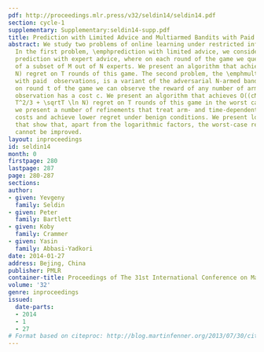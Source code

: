 ```yaml
---
pdf: http://proceedings.mlr.press/v32/seldin14/seldin14.pdf
section: cycle-1
supplementary: Supplementary:seldin14-supp.pdf
title: Prediction with Limited Advice and Multiarmed Bandits with Paid Observations
abstract: We study two problems of online learning under restricted information access.
  In the first problem, \emphprediction with limited advice, we consider a game of
  prediction with expert advice, where on each round of the game we query the advice
  of a subset of M out of N experts. We present an algorithm that achieves O(\sqrt(N/M)T\ln
  N) regret on T rounds of this game. The second problem, the \emphmultiarmed bandit
  with paid  observations, is a variant of the adversarial N-armed bandit game, where
  on round t of the game we can observe the reward of any number of arms, but each
  observation has a cost c. We present an algorithm that achieves O((cN\ln N)^1/3
  T^2/3 + \sqrtT \ln N) regret on T rounds of this game in the worst case. Furthermore,
  we present a number of refinements that treat arm- and time-dependent observation
  costs and achieve lower regret under benign conditions. We present lower bounds
  that show that, apart from the logarithmic factors, the worst-case regret bounds
  cannot be improved.
layout: inproceedings
id: seldin14
month: 0
firstpage: 280
lastpage: 287
page: 280-287
sections: 
author:
- given: Yevgeny
  family: Seldin
- given: Peter
  family: Bartlett
- given: Koby
  family: Crammer
- given: Yasin
  family: Abbasi-Yadkori
date: 2014-01-27
address: Bejing, China
publisher: PMLR
container-title: Proceedings of The 31st International Conference on Machine Learning
volume: '32'
genre: inproceedings
issued:
  date-parts:
  - 2014
  - 1
  - 27
# Format based on citeproc: http://blog.martinfenner.org/2013/07/30/citeproc-yaml-for-bibliographies/
---
```


